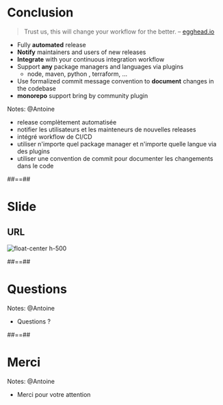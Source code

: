 <!-- .slide:  -->
# Conclusion

> Trust us, this will change your workflow for the better. – [egghead.io](https://egghead.io/lessons/javascript-how-to-write-a-javascript-library-automating-releases-with-semantic-release)

* Fully **automated** release
* **Notify** maintainers and users of new releases
* **Integrate** with your continuous integration workflow
* Support **any** package managers and languages via plugins
  * node, maven, python , terraform, ...
* Use formalized commit message convention to **document** changes in the codebase
* **monorepo** support bring by community plugin

Notes: @Antoine
* release complètement automatisée
* notifier les utilisateurs et les mainteneurs de nouvelles releases
* intégré workflow de CI/CD
* utiliser n'importe quel package manager et n'importe quelle langue via des plugins
* utiliser une convention de commit pour documenter les changements dans le code

##==##
# Slide 
## URL

![float-center h-500](./assets/images/qr-code.png)

##==##
<!-- .slide: class="transition bg-pink" -->
# Questions

Notes: @Antoine
* Questions ?

##==##
<!-- .slide: class="transition bg-pink" -->
# Merci

Notes: @Antoine
* Merci pour votre attention
